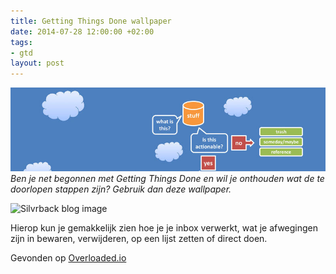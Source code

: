 ```yaml
---
title: Getting Things Done wallpaper
date: 2014-07-28 12:00:00 +02:00
tags:
- gtd
layout: post
---
```


![Wallpaper](/content/images/2014/Dec/gtd-wallpaper-banner.jpg)
*Ben je net begonnen met Getting Things Done en wil je onthouden wat de te doorlopen stappen zijn? Gebruik dan deze wallpaper.*

![Silvrback blog image](https://silvrback.s3.amazonaws.com/uploads/1cc29fdb-55ac-4ee7-86b4-93710116f964/GTDclouds_2048_large.jpg)

Hierop kun je gemakkelijk zien hoe je je inbox verwerkt, wat je afwegingen zijn in bewaren, verwijderen, op een lijst zetten of direct doen.

Gevonden op [Overloaded.io](http://overloaded.io/gtd-wallpapers-for-gtd-fan)